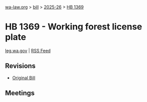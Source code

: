 [wa-law.org](/) > [bill](/bill/) > [2025-26](/bill/2025-26/) > [HB 1369](/bill/2025-26/hb/1369/)

# HB 1369 - Working forest license plate
[leg.wa.gov](https://app.leg.wa.gov/billsummary?BillNumber=1369&Year=2025&Initiative=false) | [RSS Feed](./rss.xml)

## Revisions
* [Original Bill](1/)

## Meetings